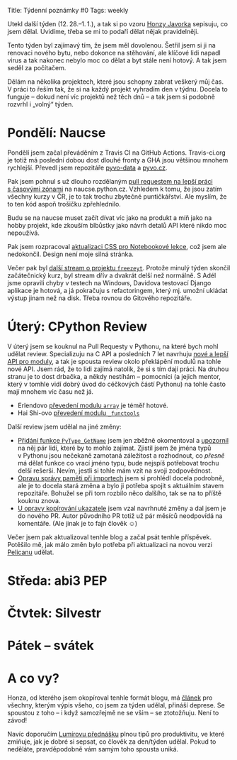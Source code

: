 Title: Týdenní poznámky #0
Tags: weekly

Utekl další týden (12. 28.–1. 1.), a tak si po vzoru
[Honzy Javorka](https://honzajavorek.cz/blog/#archives-2020)
sepisuju, co jsem dělal.
Uvidíme, třeba se mi to podaří dělat nějak pravidelněji.

Tento týden byl zajímavý tím, že jsem měl dovolenou.
Šetřil jsem si ji na renovaci nového bytu, nebo dokonce na stěhování,
ale klíčové lidi napadl virus a tak nakonec nebylo moc co dělat
a byt stále není hotový.
A tak jsem seděl za počítačem.

<!-- PELICAN_END_SUMMARY -->

Dělám na několika projektech, které jsou schopny zabrat veškerý můj čas.
V práci to řeším tak, že si na každý projekt vyhradím den v týdnu.
Docela to funguje – dokud není víc projektů než těch dnů – a tak jsem si
podobně rozvrhl i „volný“ týden.


# Pondělí: Naucse

Pondělí jsem začal převáděním z Travis CI na GitHub Actions.
Travis-ci.org je totiž má poslední dobou dost dlouhé fronty a GHA jsou většinou
mnohem rychlejší.
Převedl jsem repozitáře [pyvo-data] a [pyvo.cz].

[pyvo-data]: https://github.com/pyvec/pyvo-data/pull/379
[pyvo.cz]: https://github.com/pyvec/pyvo.cz/pull/142

Pak jsem pohnul s už dlouho rozdělaným
[pull requestem na lepší práci s časovými zónami][pr42] na naucse.python.cz.
Vzhledem k tomu, že jsou zatím všechny kurzy v ČR, je to tak trochu zbytečné
puntičkářství.
Ale myslím, že to ten kód aspoň trošičku zpřehlednilo.

[pr42]: https://github.com/pyvec/naucse/pull/42

Budu se na naucse muset začít dívat víc jako na produkt a míň jako na hobby
projekt, kde zkouším blbůstky jako návrh detalů API které nikdo moc nepoužívá.

Pak jsem rozpracoval [aktualizaci CSS pro Notebookové lekce][pr27],
což jsem ale nedokončil.
Design není moje silná stránka.

[pr27]: https://github.com/pyvec/naucse/issues/27

Večer pak byl [další stream o projektu `freezeyt`][freezeyt-026].
Protože minulý týden skončil začátečnický kurz, byl stream dřív a dvakrát delší
než normálně.
S Adél jsme opravili chyby v testech na Windows, Davidova testovací Django
aplikace je hotová, a já pokračuju s refactoringem, který mj. umožní ukládat
výstup jinam než na disk. Třeba rovnou do Gitového repozitáře.

[freezeyt-026]: https://www.youtube.com/watch?v=tUQQ1g2VD7I&list=PLFt-PM7J_H3EU5Oez3ZSVjY5pZJttP2lT&index=28


# Úterý: CPython Review

V úterý jsem se kouknul na Pull Requesty v Pythonu, na které bych mohl
udělat review.
Specializuju na C API a posledních 7 let navrhuju [nové a lepší API pro moduly],
a tak je spousta review okolo překlápění modulů na tohle nové API.
Jsem rád, že to lidi zajímá natolik, že si s tím dají práci.
Na druhou stranu je to dost drbačka, a někdy nestíhám – pomocníci (a jejich
mentor, který v tomhle vidí dobrý úvod do céčkových částí Pythonu) na tohle
často mají mnohem víc času než já.

[nové a lepší API pro moduly]: https://www.python.org/dev/peps/pep-0630/

* Erlendovo [převedení modulu `array`](https://github.com/python/cpython/pull/23124)
  je téměř hotové.
* Hai Shi-ovo [převedení modulu `_functools`](https://github.com/python/cpython/pull/23405)

Další review jsem udělal na jiné změny:

* [Přidání funkce `PyType_GetName`](https://github.com/python/cpython/pull/23903)
  jsem jen zběžně okomentoval a [upozornil] na něj pár lidí, které by to mohlo
  zajímat.
  Zjistil jsem že jména typů v Pythonu jsou nečekaně zamotaná záležitost
  a rozhodnout, co *přesně* má dělat funkce co vrací jméno typu, bude nejspíš
  potřebovat trochu delší rešerši.
  Nevím, jestli si tohle mám vzít na svoji zodpovědnost.
* [Opravu správy paměti při importech](https://github.com/python/cpython/pull/22632)
  jsem si prohlédl docela podrobně, ale je to docela stará změna a bylo ji
  potřeba spojit s aktuálním stavem repozitáře.
  Bohužel se při tom rozbilo něco dalšího, tak se na to příště kouknu znova.
* [U opravy kopírování ukazatele](https://github.com/python/cpython/pull/19133)
  jsem vzal navrhnuté změny a dal jsem je do nového PR.
  Autor původního PR totiž už pár měsíců neodpovídá na komentáře.
  (Ale jinak je to fajn člověk ☺)

[upozornil]: https://github.com/python/cpython/pull/15892#discussion_r549695085

Večer jsem pak aktualizoval tenhle blog a začal psát tenhle příspěvek.
Potěšilo mě, jak málo změn bylo potřeba při aktualizaci na novou verzi
[Pelicanu](https://docs.getpelican.com/en/stable/index.html) udělat.


# Středa: abi3 PEP


# Čtvtek: Silvestr


# Pátek – svátek


# A co vy?

Honza, od kterého jsem okopíroval tenhle formát blogu,
má [článek] pro všechny, kterým výpis všeho, co jsem za týden udělal,
přináší deprese.
Se spoustou z toho – i když samozřejmě ne se vším – se ztotožňuju. 
Není to závod!

[článek]: https://honzajavorek.cz/blog/neni-to-zavod/

Navíc doporučím [Lumírovu přednášku] plnou tipů pro produktivitu,
ve které zmiňuje, jak je dobré si sepsat, co člověk za den/týden udělal.
Pokud to neděláte, pravděpodobně vám samým toho spousta uniká.

[Lumírovu přednášku]: https://www.youtube.com/watch?v=N_gysDr2gfc&t=3423s
